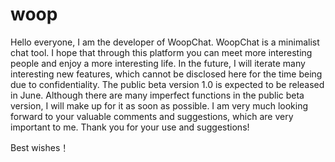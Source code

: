 # woop

Hello everyone, 
  I am the developer of WoopChat.
  WoopChat is a minimalist chat tool. I hope that through this platform you can meet more interesting people and enjoy a more interesting life.
  In the future, I will iterate many interesting new features, which cannot be disclosed here for the time being due to confidentiality.
  The public beta version 1.0 is expected to be released in June. Although there are many imperfect functions in the public beta version, I will make up for it as soon as possible.
  I am very much looking forward to your valuable comments and suggestions, which are very important to me. Thank you for your use and suggestions!

Best wishes！
